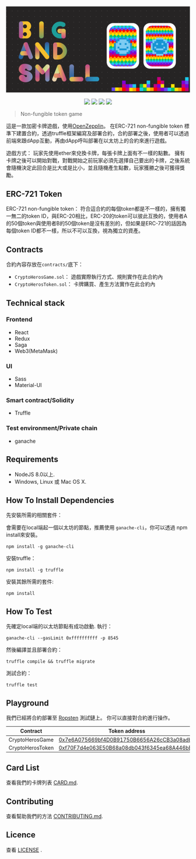 <p align=center>
<img src="./icon.png">
</p>

<p align=center>
<a target="_blank" href="https://travis-ci.org/PortalNetwork/nifty-game.svg?branch=develop" title="Build status"><img src="https://travis-ci.org/PortalNetwork/nifty-game.svg?branch=develop"></a>
<a target="_blank" href="https://reactjs.org/" title="React"><img src="https://img.shields.io/badge/react-%3E%2016.1.1-brightgreen.svg"></a>
<a target="_blank" href="http://nodejs.org/download/" title="Node version"><img src="https://img.shields.io/badge/node-%3E%3D%208.0.0-brightgreen.svg"></a>
<a target="_blank" href="https://github.com/PortalNetwork/nifty-game/pulls" title="PRs Welcome"><img src="https://img.shields.io/badge/PRs-welcome-blue.svg"></a>
</p>  


> Non-fungible token game

這是一款加密卡牌遊戲，使用[OpenZepplin](https://github.com/OpenZeppelin/openzeppelin-solidity)。
在ERC-721 non-fungible token 標準下建置合約，透過truffle框架編寫及部署合約，合約部署之後，使用者可以透過前端來跟dApp互動，再由dApp呼叫部署在以太坊上的合約來進行遊戲。

遊戲方式：
    玩家先使用ether來兌換卡牌，每張卡牌上面有不一樣的點數。 擁有卡牌之後可以開始對戰，對戰開始之前玩家必須先選擇自己要出的卡牌，之後系統會隨機決定此回合是比大或是比小，並且隨機產生點數，玩家獲勝之後可獲得獎勵。

## ERC-721 Token

ERC-721 non-fungible token：
    符合這合約的每個token都是不一樣的，擁有獨一無二的token ID，與ERC-20相比，ERC-20的token可以彼此互換的，使用者A的50個token與使用者B的50個token是沒有差別的，但如果是ERC-721的話因為每個token ID都不一樣，所以不可以互換，視為獨立的資產。

## Contracts
合約內容存放在`contracts/`底下：
- `CryptoHerosGame.sol`：
    遊戲實際執行方式、規則實作在此合約內
- `CryptoHerosToken.sol`：
    卡牌購買、產生方法實作在此合約內

## Technical stack

### Frontend
- React
- Redux
- Saga
- Web3(MetaMask)

### UI
- Sass
- Material-UI

### Smart contract/Solidity
- Truffle

### Test environment/Private chain
- ganache

## Requirements

* NodeJS 8.0以上.
* Windows, Linux 或 Mac OS X.

## How To Install Dependencies

先安裝所需的相關套件：  
  
會需要在local端起一個以太坊的節點，推薦使用 `ganache-cli`，你可以透過 npm install來安裝。

```
npm install -g ganache-cli
```

安裝truffle：

```
npm install -g truffle
```

安裝其餘所需的套件:  

```
npm install
```

## How To Test

先確定local端的以太坊節點有成功啟動. 執行：

```
ganache-cli --gasLimit 0xffffffffff -p 8545
```

然後編譯並且部署合約：

```
truffle compile && truffle migrate
```

測試合約：

```
truffle test
```

## Playground

我們已經將合約部署至 [Ropsten](https://ropsten.etherscan.io/) 測試鏈上。 你可以直接對合約進行操作。

| Contract         | Token address | Transaction hash
|------------------|---------------|---------------------
| CryptoHerosGame  | [0x7e6A075669bf4D0B91750B6656A26cCB3a08adbd](https://ropsten.etherscan.io/address/0x7e6A075669bf4D0B91750B6656A26cCB3a08adbd) | [0xd09a7c09e70a8d9d9933138ca5b54757b64fe3f076defc0a8cb1bf3e9eb75889](https://ropsten.etherscan.io/tx/0xd09a7c09e70a8d9d9933138ca5b54757b64fe3f076defc0a8cb1bf3e9eb75889)
| CryptoHerosToken | [0xf70F7d4e063E50B68a08db043f6345ea68A446bE](https://ropsten.etherscan.io/address/0xf70f7d4e063e50b68a08db043f6345ea68a446be) | [0xd6f3989edb1df46325ab4df12fbc6efbde10088ca18e1e2cee866ce03d66751d](https://ropsten.etherscan.io/tx/0xd6f3989edb1df46325ab4df12fbc6efbde10088ca18e1e2cee866ce03d66751d)

## Card List

查看我們的卡牌列表 [CARD.md](./dapp/CARD.md).

## Contributing

查看幫助我們的方法 [CONTRIBUTING.md](./CONTRIBUTING.md).

## Licence

查看 [LICENSE](./LICENSE) .
